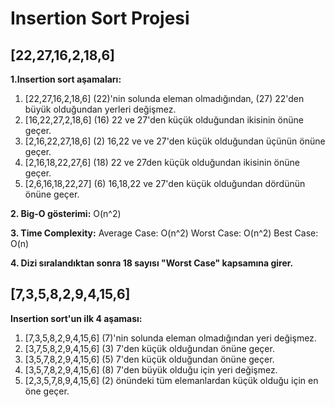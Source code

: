 # Insertion Sort Projesi

## [22,27,16,2,18,6]

**1.Insertion sort aşamaları:**

1. [22,27,16,2,18,6] (22)'nin solunda eleman olmadığından, (27) 22'den büyük olduğundan yerleri değişmez.
2. [16,22,27,2,18,6] (16) 22 ve 27'den küçük olduğundan ikisinin önüne geçer.
3. [2,16,22,27,18,6] (2) 16,22 ve ve 27'den küçük olduğundan üçünün önüne geçer.
4. [2,16,18,22,27,6] (18) 22 ve 27den küçük olduğundan ikisinin önüne geçer.
5. [2,6,16,18,22,27] (6) 16,18,22 ve 27'den küçük olduğundan dördünün önüne geçer.

**2. Big-O gösterimi:** O(n^2)

**3. Time Complexity:**
Average Case: O(n^2)
Worst Case: O(n^2)
Best Case: O(n)

**4. Dizi sıralandıktan sonra 18 sayısı "Worst Case" kapsamına girer.**


## [7,3,5,8,2,9,4,15,6]

**Insertion sort'un ilk 4 aşaması:**

1. [7,3,5,8,2,9,4,15,6] (7)'nin solunda eleman olmadığından yeri değişmez.
2. [3,7,5,8,2,9,4,15,6] (3) 7'den küçük olduğundan önüne geçer.
3. [3,5,7,8,2,9,4,15,6] (5) 7'den küçük olduğundan önüne geçer.
4. [3,5,7,8,2,9,4,15,6] (8) 7'den büyük olduğu için yeri değişmez.
5. [2,3,5,7,8,9,4,15,6] (2) önündeki tüm elemanlardan küçük olduğu için en öne geçer.

